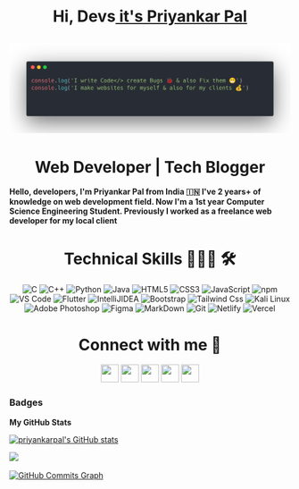 <h1 align="center" >Hi, Devs<a href="https://www.twitter.com/priyankarpal/" target="_blank"> it's Priyankar Pal</a></h1>

## ![Priyankar](priyankar.png)

<h1 align="center"> Web Developer | Tech Blogger </h1>

**Hello, developers, I'm Priyankar Pal from India 🇮🇳 I've 2 years+ of knowledge on web development field. Now I'm a 1st year Computer Science Engineering Student. Previously I worked as a freelance web developer for my local client**

<h1 align="center"> Technical Skills 🧑🏻‍💻 🛠 </h1>

<p align="center">
        <img alt="C" src="https://img.shields.io/badge/c-%2300599C.svg?&style=for-the-badge&logo=c&logoColor=white" />
        <img alt="C++" src="https://img.shields.io/badge/c++-%2300599C.svg?&style=for-the-badge&logo=c%2B%2B&ogoColor=white" />
        <img alt="Python" src="https://img.shields.io/badge/python-%2314354C.svg?style=for-the-badge&logo=python&logoColor=white"/>
        <img alt="Java" src="https://img.shields.io/badge/java-%23ED8B00.svg?&style=for-the-badge&logo=java&logoColor=white" />
        <img alt="HTML5" src="https://img.shields.io/badge/html5-%23E34F26.svg?&style=for-the-badge&logo=html5&logoColor=white" />
        <img alt="CSS3" src="https://img.shields.io/badge/css3-%231572B6.svg?&style=for-the-badge&logo=css3&logoColor=white" />
        <img alt="JavaScript" src="https://img.shields.io/badge/javascript-%23323330.svg?&style=for-the-badge&logo=javascript&logoColor=%23F7DF1E" />
        <img alt="npm" src="https://img.shields.io/badge/npm-CB3837?style=for-the-badge&logo=npm&logoColor=white" />
        <img alt="VS Code" src="https://img.shields.io/badge/Visual_Studio_Code-0078D4?style=for-the-badge&logo=visual%20studio%20code&logoColor=white" />
        <img alt="Flutter" src="https://img.shields.io/badge/Flutter-02569B?style=for-the-badge&logo=flutter&logoColor=white" />
        <img alt="IntelliJIDEA" src="https://img.shields.io/badge/IntelliJIDEA-000000.svg?style=for-the-badge&logo=intellij-idea&logoColor=white" />
        <img alt="Bootstrap" src="https://img.shields.io/badge/Bootstrap-7952B3.svg?style=for-the-badge&logo=Bootstrap&logoColor=white" />
        <img alt="Tailwind Css" src="https://img.shields.io/badge/Tailwind%20CSS-06B6D4.svg?style=for-the-badge&logo=Tailwind-CSS&logoColor=white" />
        <img alt="Kali Linux" src="https://img.shields.io/badge/Kali%20Linux-557C94.svg?style=for-the-badge&logo=Kali-Linux&logoColor=white" />
<img alt="Adobe Photoshop" src="https://img.shields.io/badge/ABB%20RobotStudio-FF9E0F.svg?style=for-the-badge&logo=ABB-RobotStudio&logoColor=white" />
<img alt="Figma" src="https://img.shields.io/badge/Figma-F24E1E.svg?style=for-the-badge&logo=Figma&logoColor=white" />
<img alt="MarkDown" src="https://img.shields.io/badge/Markdown-000000.svg?style=for-the-badge&logo=Markdown&logoColor=white" />
<img alt="Git" src="https://img.shields.io/badge/Git-F05032.svg?style=for-the-badge&logo=Git&logoColor=white" />
<img alt="Netlify" src="https://img.shields.io/badge/Netlify-00C7B7.svg?style=for-the-badge&logo=Netlify&logoColor=white" />
<img alt="Vercel" src="https://img.shields.io/badge/Vercel-000000.svg?style=for-the-badge&logo=Vercel&logoColor=white" />

</p>

<h1 align="center"> Connect with me 🤝</h1>

<p align="Center"> <a href="https://www.github.com/priyankarpal" target="_blank" rel="noreferrer"><img src="https://raw.githubusercontent.com/danielcranney/readme-generator/main/public/icons/socials/github.svg" width="32" height="32" /></a> <a href="https://priyankarpal.hashnode.dev" target="_blank" rel="noreferrer"><img src="https://raw.githubusercontent.com/danielcranney/readme-generator/main/public/icons/socials/hashnode.svg" width="32" height="32" /></a> <a href="http://www.instagram.com/priyankarpal1" target="_blank" rel="noreferrer"><img src="https://raw.githubusercontent.com/danielcranney/readme-generator/main/public/icons/socials/instagram.svg" width="32" height="32" /></a> <a href="https://www.linkedin.com/in/priyankarpal" target="_blank" rel="noreferrer"><img src="https://raw.githubusercontent.com/danielcranney/readme-generator/main/public/icons/socials/linkedin.svg" width="32" height="32" /></a> <a href="https://www.twitter.com/priyankarpal" target="_blank" rel="noreferrer"><img src="https://raw.githubusercontent.com/danielcranney/readme-generator/main/public/icons/socials/twitter.svg" width="32" height="32" /></a></p>

### Badges

<b>My GitHub Stats</b>

<a href="http://www.github.com/priyankarpal"><img src="https://github-readme-stats.vercel.app/api?username=priyankarpal&show_icons=true&hide=&count_private=true&title_color=0891b2&text_color=ffffff&icon_color=0891b2&bg_color=1c1917&hide_border=true&show_icons=true" alt="priyankarpal's GitHub stats" /></a>

<a href="http://www.github.com/priyankarpal"><img src="https://github-readme-streak-stats.herokuapp.com/?user=priyankarpal&stroke=ffffff&background=1c1917&ring=0891b2&fire=0891b2&currStreakNum=ffffff&currStreakLabel=0891b2&sideNums=ffffff&sideLabels=ffffff&dates=ffffff&hide_border=true" /></a>

<a href="http://www.github.com/priyankarpal"><img src="https://github-readme-activity-graph.cyclic.app/graph?username=priyankarpal&bg_color=1c1917&color=ffffff&line=0891b2&point=ffffff&area_color=1c1917&area=true&hide_border=true&custom_title=GitHub%20Commits%20Graph" alt="GitHub Commits Graph" /></a>
